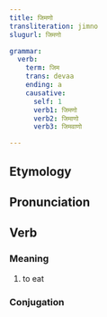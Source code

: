 ```yaml
---
title: जिमणो
transliteration: jimno
slugurl: जिमणो

grammar: 
  verb:
    term: जिम
    trans: devaa
    ending: a
    causative: 
      self: 1
      verb1: जिमणो
      verb2: जिमाणो
      verb3: जिमवाणो

---
```

## Etymology

## Pronunciation

## Verb
### Meaning
1. to eat

### Conjugation
<verb-conj :grammar="grammar"></verb-conj>